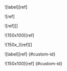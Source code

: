 ![label][ref]

![ref]

![ref][]

!(150x100)[ref]

!(150x_)[ref][]

![label][ref] {#custom-id}

!(150x100)[ref] {#custom-id}